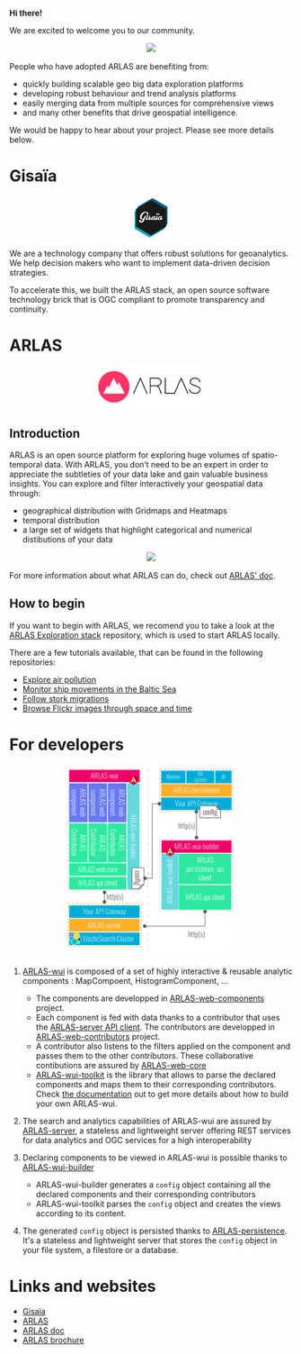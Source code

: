 **Hi there!**

We are excited to welcome you to our community.

<p align="center">
    <img src="images/arlas_osm.png" width="80%">
</p>

People who have adopted ARLAS are benefiting from:
- quickly building scalable geo big data exploration platforms
- developing robust behaviour and trend analysis platforms
- easily merging data from multiple sources for comprehensive views
- and many other benefits that drive geospatial intelligence.

We would be happy to hear about your project. Please see more details below.

# Gisaïa

<p align="center">
    <img src="images/logo-gisaia.png" width="15%">
</p>

We are a technology company that offers robust solutions for geoanalytics. We help decision makers who want to implement data-driven decision strategies.

To accelerate this, we built the ARLAS stack, an open source software technology brick that is OGC compliant to promote transparency and continuity.

# ARLAS

<p align="center">
    <img src="images/logo-arlas.png" width="40%">
</p>

## Introduction

ARLAS is an open source platform for exploring huge volumes of spatio-temporal data. With ARLAS, you don’t need to be an expert in order to appreciate the subtleties of your data lake and gain valuable business insights. You can explore and filter interactively your geospatial data through:
- geographical distribution with Gridmaps and Heatmaps
- temporal distribution
- a large set of widgets that highlight categorical and numerical distibutions of your data

<p align="center">
    <img src="images/explo_overview.gif" width="80%">
</p>

For more information about what ARLAS can do, check out [ARLAS' doc](https://docs.arlas.io/introduction-arlas/).

## How to begin

If you want to begin with ARLAS, we recomend you to take a look at the [ARLAS Exploration stack](https://github.com/gisaia/ARLAS-Exploration-stack) repository, which is used to start ARLAS locally.

There are a few tutorials available, that can be found in the following repositories:

- [Explore air pollution](https://github.com/gisaia/ARLAS-stack-openAQ-tutorial)
- [Monitor ship movements in the Baltic Sea](https://github.com/gisaia/ARLAS-stack-ais-tutorial)
- [Follow stork migrations](https://github.com/gisaia/ARLAS-stack-birdstracking-tutorial)
- [Browse Flickr images through space and time](https://github.com/gisaia/ARLAS-stack-photo-flickr-tutorial)

# For developers

<p align="center">
    <img src="images/arlas_stack.png" width="60%">
</p>

1.  [ARLAS-wui](https://github.com/gisaia/ARLAS-wui) is composed of a set of highly interactive & reusable analytic components : MapCompoent, HistogramComponent, ...
    * The components are developped in [ARLAS-web-components](https://github.com/gisaia/ARLAS-web-components) project.
    * Each component is fed with data thanks to a contributor that uses the [ARLAS-server API client](https://github.com/gisaia/ARLAS-server). The contributors are developped in [ARLAS-web-contributors](https://github.com/gisaia/ARLAS-web-contributors) project.
    * A contributor also listens to the filters applied on the component and passes them to the other contributors. These collaborative contibutions are assured by [ARLAS-web-core](https://github.com/gisaia/ARLAS-web-core)
    * [ARLAS-wui-toolkit](https://github.com/gisaia/ARLAS-wui-toolkit) is the library that allows to parse the declared components and maps them to their corresponding contributors. Check [the documentation](https://docs.arlas.io/build-your-wui/) out to get more details about how to build your own ARLAS-wui. 

2.  The search and analytics capabilities of ARLAS-wui are assured by [ARLAS-server](https://github.com/gisaia/ARLAS-server), a stateless and lightweight server offering REST services for data analytics and OGC services for a high interoperability

3. Declaring components to be viewed in ARLAS-wui is possible thanks to [ARLAS-wui-builder](https://github.com/gisaia/ARLAS-wui-builder)
    * ARLAS-wui-builder generates a `config` object containing all the declared components and their corresponding contributors
    * ARLAS-wui-toolkit parses the `config` object and creates the views according to its content.

4. The generated `config` object is persisted thanks to [ARLAS-persistence](https://github.com/gisaia/ARLAS-persistence). It's a stateless and lightweight server that stores the `config` object in your file system, a filestore or a database.

# Links and websites

- [Gisaïa](https://gisaia.com/)
- [ARLAS](https://www.arlas.io/)
- [ARLAS doc](https://docs.arlas.io/introduction-arlas/)
- [ARLAS brochure](https://gisaia.com/wp-content/uploads/2023/03/Brochure-GIS-Expert-Print-version-3.pdf)